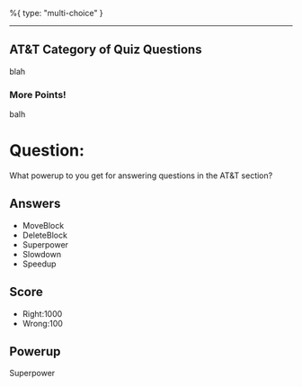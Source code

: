%{
 type: "multi-choice"
}

---
## AT&T Category of Quiz Questions

blah

### More Points!
balh

# Question:
What powerup to you get for answering questions in the AT&T section?

## Answers
- MoveBlock
- DeleteBlock
- Superpower
- Slowdown
- Speedup

## Score
- Right:1000
- Wrong:100

## Powerup
Superpower
